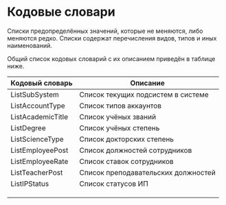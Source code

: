 # Кодовые словари

Списки предопределённых значений, которые не меняются, либо меняются редко. Списки содержат перечисления видов, типов и иных наименований.

Общий список кодовых словарий с их описанием приведён в таблице ниже.

| Кодовый словарь   | Описание                            |
| ----------------- | ----------------------------------- |
| ListSubSystem     | Список текущих подсистем в системе  |
| ListAccountType   | Список типов аккаунтов              |
| ListAcademicTitle | Список учёных званий                |
| ListDegree        | Список учёных степень               |
| ListScienceType   | Список докторских степень           |
| ListEmployeePost  | Список должностей сотрудников       |
| ListEmployeeRate  | Список ставок сотрудников           |
| ListTeacherPost   | Список преподавательских должностей |
| ListIPStatus      | Список статусов ИП                  |
|                   |                                     |
|                   |                                     |
|                   |                                     |

